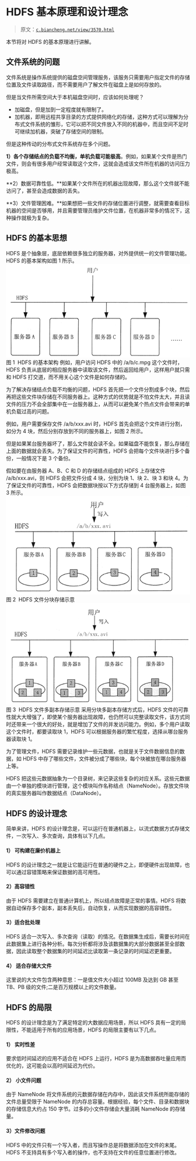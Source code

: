 # HDFS 基本原理和设计理念

> 原文：[`c.biancheng.net/view/3570.html`](http://c.biancheng.net/view/3570.html)

本节将对 HDFS 的基本原理进行讲解。

## 文件系统的问题

文件系统是操作系统提供的磁盘空间管理服务，该服务只需要用户指定文件的存储位置及文件读取路径，而不需要用户了解文件在磁盘上是如何存放的。

但是当文件所需空间大于本机磁盘空间时，应该如何处理呢？

*   加磁盘，但是加到一定程度就有限制了。
*   加机器，即用远程共享目录的方式提供网络化的存储，这种方式可以理解为分布式文件系统的雏形，它可以把不同文件放入不同的机器中，而且空间不足时可继续加机器，突破了存储空间的限制。

但是这种传动的分布式文件系统存在多个问题。

**1）各个存储结点的负载不均衡，单机负载可能极高**。例如，如果某个文件是热门文件，则会有很多用户经常读取这个文件，这就会造成该文件所在机器的访问压力极高。

**2）数据可靠性低。**如果某个文件所在的机器出现故障，那么这个文件就不能访问了，甚至会造成数据的丢失。

**3）文件管理困难。**如果想把一些文件的存储位置进行调整，就需要查看目标机器的空间是否够用，并且需要管理员维护文件位置，在机器非常多的情况下，这种操作就极为复杂。

## HDFS 的基本思想

HDFS 是个抽象层，底层依赖很多独立的服务器，对外提供统一的文件管理功能。HDFS 的基本架构如图 1 所示。![HDFS 的基本架构](img/676311b1ded3e41091fac7fbef2ffde6.png)
图 1  HDFS 的基本架构
例如，用户访问 HDFS 中的 /a/b/c.mpg 这个文件时，HDFS 负责从底层的相应服务器中读取该文件，然后返回给用户，这样用户就只需和 HDFS 打交道，而不用关心这个文件是如何存储的。

为了解决存储结点负载不均衡的问题，HDFS 首先把一个文件分割成多个块，然后再把这些文件块存储在不同服务器上。这种方式的优势就是不怕文件太大，并且读文件的压力不会全部集中在一台服务器上，从而可以避免某个热点文件会带来的单机负载过高的问题。

例如，用户需要保存文件 /a/b/xxx.avi 时，HDFS 首先会把这个文件进行分割，如分为 4 块，然后分别存放到不同的服务器上，如图 2 所示。

但是如果某台服务器坏了，那么文件就会读不全。如果磁盘不能恢复，那么存储在上面的数据就会丢失。为了保证文件的可靠性，HDFS 会把每个文件块进行多个备份，一般情况下是 3 个备份。

假如要在由服务器 A、B、C 和 D 的存储结点组成的 HDFS 上存储文件 /a/b/xxx.avi，则 HDFS 会把文件分成 4 块，分别为块 1、块 2、块 3 和块 4。为了保证文件的可靠性，HDFS 会把数据块按以下方式存储到 4 台服务器上，如图 3 所示。![HDFS 文件分块存储示意](img/4b63ba0849e73145a15df83d39a8326a.png)
图 2  HDFS 文件分块存储示意![HDFS 文件多副本存储示意](img/2434cc714eceb42f1ae8d0c396e77842.png)
图 3  HDFS 文件多副本存储示意
采用分块多副本存储方式后，HDFS 文件的可靠性就大大增强了，即使某个服务器出现故障，也仍然可以完整读取文件，该方式同时还带来一个很大的好处，就是增加了文件的并发访问能力。例如，多个用户读取这个文件时，都要读取块 1，HDFS 可以根据服务器的繁忙程度，选择从哪台服务器读取块 1。

为了管理文件，HDFS 需要记录维护一些元数据，也就是关于文件数据信息的数据，如 HDFS 中存了哪些文件，文件被分成了哪些块，每个块被放在哪台服务器上等。

HDFS 把这些元数据抽象为一个目录树，来记录这些复杂的对应关系。这些元数据由一个单独的模块进行管理，这个模块叫作名称结点（NameNode）。存放文件块的真实服务器叫作数据结点（DataNode）。

## HDFS 的设计理念

简单来讲，HDFS 的设计理念是，可以运行在普通机器上，以流式数据方式存储文件，一次写入、多次查询，具体有以下几点。

#### 1） 可构建在廉价机器上

HDFS 的设计理念之一就是让它能运行在普通的硬件之上，即便硬件出现故障，也可以通过容错策略来保证数据的高可用性。

#### 2）高容错性

由于 HDFS 需要建立在普通计算机上，所以结点故障是正常的事情。HDFS 将数据自动保存多个副本，副本丢失后，自动恢复，从而实现数据的高容错性。

#### 3）适合批处理

HDFS 适合一次写入、多次查询（读取）的情况。在数据集生成后，需要长时间在此数据集上进行各种分析。每次分析都将涉及该数据集的大部分数据甚至全部数据，因此读取整个数据集的时间延迟比读取第一条记录的时间延迟更重要。

#### 4） 适合存储大文件

这里说的大文件包含两种意思：一是值文件大小超过 100MB 及达到 GB 甚至 TB、PB 级的文件;二是百万规模以上的文件数量。

## HDFS 的局限

HDFS 的设计理念是为了满足特定的大数据应用场景，所以 HDFS 具有一定的局限性，不能适用于所有的应用场景，HDFS 的局限主要有以下几点。

#### 1） 实时性差

要求低时间延迟的应用不适合在 HDFS 上运行，HDFS 是为高数据吞吐量应用而优化的，这可能会以高时间延迟为代价。

#### 2） 小文件问题

由于 NameNode 将文件系统的元数据存储在内存中，因此该文件系统所能存储的文件总量受限于 NameNode 的内存总容量。根据经验，每个文件、目录和数据块的存储信息大约占 150 字节。过多的小文件存储会大量消耗 NameNode 的存储量。

#### 3）文件修改问题

HDFS 中的文件只有一个写入者，而且写操作总是将数据添加在文件的末尾。HDFS 不支持具有多个写入者的操作，也不支持在文件的任意位置进行修改。